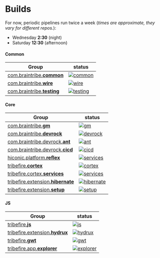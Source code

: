 # Builds

For now, periodic pipelines run twice a week (_times are approximate, they vary for different repos._):
* Wednesday **2:30** (night)
* Saturday **12:30** (afternoon)

#### Common
 Group | status
-|-
[com.braintribe.**common**](https://github.com/hiconic-os/com.braintribe.common) | [![common](https://github.com/hiconic-os/com.braintribe.common/actions/workflows/periodic.yaml/badge.svg)](https://github.com/hiconic-os/com.braintribe.common/actions/workflows/periodic.yaml)
[com.braintribe.**wire**](https://github.com/hiconic-os/com.braintribe.wire) | [![wire](https://github.com/hiconic-os/com.braintribe.wire/actions/workflows/periodic.yaml/badge.svg)](https://github.com/hiconic-os/com.braintribe.wire/actions/workflows/periodic.yaml)
[com.braintribe.**testing**](https://github.com/hiconic-os/com.braintribe.testing) | [![testing](https://github.com/hiconic-os/com.braintribe.testing/actions/workflows/periodic.yaml/badge.svg)](https://github.com/hiconic-os/com.braintribe.testing/actions/workflows/periodic.yaml)


#### Core
 Group | status
-|-
[com.braintribe.**gm**](https://github.com/hiconic-os/com.braintribe.gm) | [![gm](https://github.com/hiconic-os/com.braintribe.gm/actions/workflows/periodic.yaml/badge.svg)](https://github.com/hiconic-os/com.braintribe.gm/actions/workflows/periodic.yaml)
[com.braintribe.**devrock**](https://github.com/hiconic-os/com.braintribe.devrock) | [![devrock](https://github.com/hiconic-os/com.braintribe.devrock/actions/workflows/periodic.yaml/badge.svg)](https://github.com/hiconic-os/com.braintribe.devrock/actions/workflows/periodic.yaml)
[com.braintribe.devrock.**ant**](https://github.com/hiconic-os/com.braintribe.devrock.ant) | [![ant](https://github.com/hiconic-os/com.braintribe.devrock.ant/actions/workflows/periodic.yaml/badge.svg)](https://github.com/hiconic-os/com.braintribe.devrock.ant/actions/workflows/periodic.yaml)
[com.braintribe.devrock.**cicd**](https://github.com/hiconic-os/com.braintribe.devrock.cicd) | [![cicd](https://github.com/hiconic-os/com.braintribe.devrock.cicd/actions/workflows/periodic.yaml/badge.svg)](https://github.com/hiconic-os/com.braintribe.devrock.cicd/actions/workflows/periodic.yaml)
[hiconic.platform.**reflex**](https://github.com/hiconic-os/hiconic.platform.reflex) | [![services](https://github.com/hiconic-os/hiconic.platform.reflex/actions/workflows/periodic.yaml/badge.svg)](https://github.com/hiconic-os/tribefire.cortex.services/actions/workflows/periodic.yaml)
[tribefire.**cortex**](https://github.com/hiconic-os/tribefire.cortex) | [![cortex](https://github.com/hiconic-os/tribefire.cortex/actions/workflows/periodic.yaml/badge.svg)](https://github.com/hiconic-os/tribefire.cortex/actions/workflows/periodic.yaml)
[tribefire.cortex.**services**](https://github.com/hiconic-os/tribefire.cortex.services) | [![services](https://github.com/hiconic-os/tribefire.cortex.services/actions/workflows/periodic.yaml/badge.svg)](https://github.com/hiconic-os/tribefire.cortex.services/actions/workflows/periodic.yaml)
[tribefire.extension.**hibernate**](https://github.com/hiconic-os/tribefire.extension.hibernate) | [![hibernate](https://github.com/hiconic-os/tribefire.extension.hibernate/actions/workflows/periodic.yaml/badge.svg)](https://github.com/hiconic-os/tribefire.extension.hibernate/actions/workflows/periodic.yaml)
[tribefire.extension.**setup**](https://github.com/hiconic-os/tribefire.extension.setup) | [![setup](https://github.com/hiconic-os/tribefire.extension.setup/actions/workflows/periodic.yaml/badge.svg)](https://github.com/hiconic-os/tribefire.extension.setup/actions/workflows/periodic.yaml)

#### JS
 Group | status
-|-
[tribefire.**js**](https://github.com/hiconic-os/tribefire.js) | [![js](https://github.com/hiconic-os/tribefire.js/actions/workflows/periodic.yaml/badge.svg)](https://github.com/hiconic-os/tribefire.js/actions/workflows/periodic.yaml)
[tribefire.extension.**hydrux**](https://github.com/hiconic-os/tribefire.extension.hydrux) | [![hydrux](https://github.com/hiconic-os/tribefire.extension.hydrux/actions/workflows/periodic.yaml/badge.svg)](https://github.com/hiconic-os/tribefire.extension.hydrux/actions/workflows/periodic.yaml)
[tribefire.**gwt**](https://github.com/hiconic-os/tribefire.gwt) | [![gwt](https://github.com/hiconic-os/tribefire.gwt/actions/workflows/periodic.yaml/badge.svg)](https://github.com/hiconic-os/tribefire.gwt/actions/workflows/periodic.yaml)
[tribefire.app.**explorer**](https://github.com/hiconic-os/tribefire.app.explorer) | [![explorer](https://github.com/hiconic-os/tribefire.app.explorer/actions/workflows/periodic.yaml/badge.svg)](https://github.com/hiconic-os/tribefire.app.explorer/actions/workflows/periodic.yaml)

